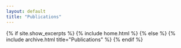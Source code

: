 ```yaml
---
layout: default
title: "Publications" 
---
```


{% if site.show_excerpts %}
  {% include home.html %}
{% else %}
  {% include archive.html title="Publications" %}
{% endif %}
